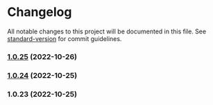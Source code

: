 # Changelog

All notable changes to this project will be documented in this file. See [standard-version](https://github.com/conventional-changelog/standard-version) for commit guidelines.

### [1.0.25](///compare/v1.0.24...v1.0.25) (2022-10-26)

### [1.0.24](///compare/v1.0.23...v1.0.24) (2022-10-25)

### 1.0.23 (2022-10-25)

